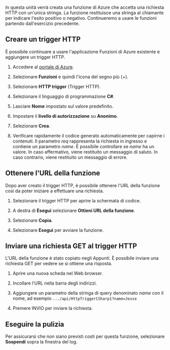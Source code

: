 In questa unità verrà creata una funzione di Azure che accetta una richiesta HTTP con un'unica stringa. La funzione restituisce una stringa al chiamante per indicare l'esito positivo o negativo. Continueremo a usare le funzioni partendo dall'esercizio precedente.

## <a name="create-an-http-trigger"></a>Creare un trigger HTTP

È possibile continuare a usare l'applicazione Funzioni di Azure esistente e aggiungere un trigger HTTP.

1. Accedere al [portale di Azure](https://portal.azure.com?azure-portal=true).

1. Selezionare **Funzioni** e quindi l'icona del segno più (+).

1. Selezionare **HTTP trigger** (Trigger HTTP).

1. Selezionare il linguaggio di programmazione **C#**.

1. Lasciare **Nome** impostato sul valore predefinito.

1. Impostare il **livello di autorizzazione** su **Anonimo**.

1. Selezionare **Crea**.

1. Verificare rapidamente il codice generato automaticamente per capirne i contenuti. Il parametro *req* rappresenta la richiesta in ingresso e contiene un parametro *name*. È possibile controllare se *name* ha un valore. In caso affermativo, viene restituito un messaggio di saluto. In caso contrario, viene restituito un messaggio di errore.

## <a name="get-your-function-url"></a>Ottenere l'URL della funzione

Dopo aver creato il trigger HTTP, è possibile ottenere l'URL della funzione così da poter iniziare a effettuare una richiesta.

1. Selezionare il trigger HTTP per aprire la schermata di codice.

1. A destra di **Esegui** selezionare **Ottieni URL della funzione**.

1. Selezionare **Copia**.

1. Selezionare **Esegui** per avviare la funzione.

## <a name="issue-a-get-request-to-your-http-trigger"></a>Inviare una richiesta GET al trigger HTTP

L'URL della funzione è stato copiato negli Appunti. È possibile inviare una richiesta GET per vedere se si ottiene una risposta.

1. Aprire una nuova scheda nel Web browser.

1. Incollare l'URL nella barra degli indirizzi.

1. Aggiungere un parametro della stringa di query denominato *name* con il nome, ad esempio `.../api/HttpTriggerCSharp1?name=Jesse`

1. Premere INVIO per inviare la richiesta.

## <a name="clean-up"></a>Eseguire la pulizia
<!---TODO: Update for sandbox?--->

Per assicurarsi che non siano previsti costi per questa funzione, selezionare **Sospendi** sopra la finestra del log.
